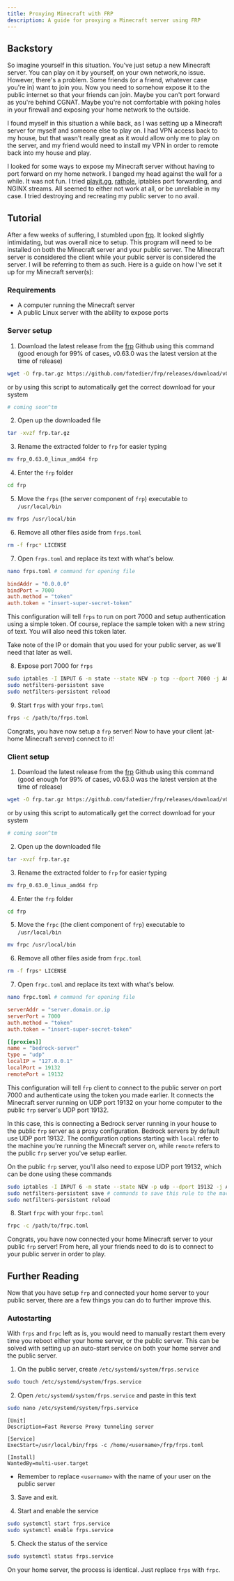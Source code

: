 ```yaml
---
title: Proxying Minecraft with FRP
description: A guide for proxying a Minecraft server using FRP
---
```

## Backstory
So imagine yourself in this situation. You've just setup a new Minecraft server. You can play on it by yourself, on your own network,no issue. However, there's a problem. Some friends (or a friend, whatever case you're in) want to join you. Now you need to somehow expose it to the public internet so that your friends can join. Maybe you can't port forward as you're behind CGNAT. Maybe you're not comfortable with poking holes in your firewall and exposing your home network to the outside.

I found myself in this situation a while back, as I was setting up a Minecraft server for myself and someone else to play on. I had VPN access back to my house, but that wasn't really great as it would allow only me to play on the server, and my friend would need to install my VPN in order to remote back into my house and play. 

I looked for some ways to expose my Minecraft server without having to port forward on my home network. I banged my head against the wall for a while. It was not fun. I tried [playit.gg](https://playit.gg/), [rathole](https://github.com/rathole-org/rathole), iptables port forwarding, and NGINX streams. All seemed to either not work at all, or be unreliable in my case. I tried destroying and recreating my public server to no avail.

## Tutorial
After a few weeks of suffering, I stumbled upon [frp](https://github.com/fatedier/frp). It looked slightly intimidating, but was overall nice to setup. This program will need to be installed on both the Minecraft server and your public server. The Minecraft server is considered the client while your public server is considered the server. I will be referring to them as such. Here is a guide on how I've set it up for my Minecraft server(s):

### Requirements
- A computer running the Minecraft server
- A public Linux server with the ability to expose ports

### Server setup
1. Download the latest release from the [frp](https://github.com/fatedier/frp) Github using this command (good enough for 99% of cases, v0.63.0 was the latest version at the time of release)
```sh
wget -O frp.tar.gz https://github.com/fatedier/frp/releases/download/v0.63.0/frp_0.63.0_linux_amd64.tar.gz
```
or by using this script to automatically get the correct download for your system
```bash
# coming soon^tm
```

2. Open up the downloaded file
```sh
tar -xvzf frp.tar.gz
```
3. Rename the extracted folder to `frp` for easier typing
```sh
mv frp_0.63.0_linux_amd64 frp
```

4. Enter the `frp` folder
```sh
cd frp
```

5. Move the `frps` (the server component of `frp`) executable to `/usr/local/bin`
```sh
mv frps /usr/local/bin
```

6. Remove all other files aside from `frps.toml`
```sh
rm -f frpc* LICENSE
```

7. Open `frps.toml` and replace its text with what's below. 
```sh
nano frps.toml # command for opening file
```

```toml
bindAddr = "0.0.0.0"
bindPort = 7000
auth.method = "token"
auth.token = "insert-super-secret-token"
```
This configuration will tell `frps` to run on port 7000 and setup authentication using a simple token. Of course, replace the sample token with a new string of text. You will also need this token later. 

Take note of the IP or domain that you used for your public server, as we'll need that later as well.

8. Expose port 7000 for `frps`
```sh
sudo iptables -I INPUT 6 -m state --state NEW -p tcp --dport 7000 -j ACCEPT
sudo netfilters-persistent save
sudo netfilters-persistent reload
```

9. Start `frps` with your `frps.toml`
```sh
frps -c /path/to/frps.toml
```

Congrats, you have now setup a `frp` server! Now to have your client (at-home Minecraft server) connect to it!

### Client setup
1. Download the latest release from the [frp](https://github.com/fatedier/frp) Github using this command (good enough for 99% of cases, v0.63.0 was the latest version at the time of release)
```sh
wget -O frp.tar.gz https://github.com/fatedier/frp/releases/download/v0.63.0/frp_0.63.0_linux_amd64.tar.gz
```
or by using this script to automatically get the correct download for your system
```bash
# coming soon^tm
```

2. Open up the downloaded file
```sh
tar -xvzf frp.tar.gz
```
3. Rename the extracted folder to `frp` for easier typing
```sh
mv frp_0.63.0_linux_amd64 frp
```

4. Enter the `frp` folder
```sh
cd frp
```

5. Move the `frpc` (the client component of `frp`) executable to `/usr/local/bin`
```sh
mv frpc /usr/local/bin
```

6. Remove all other files aside from `frpc.toml`
```sh
rm -f frps* LICENSE
```

7. Open `frpc.toml` and replace its text with what's below. 
```sh
nano frpc.toml # command for opening file
```

```toml
serverAddr = "server.domain.or.ip
serverPort = 7000
auth.method = "token"
auth.token = "insert-super-secret-token"

[[proxies]]
name = "bedrock-server"
type = "udp"
localIP = "127.0.0.1"
localPort = 19132
remotePort = 19132
```
This configuration will tell `frp` client to connect to the public server on port 7000 and authenticate using the token you made earlier. It connects the Minecraft server running on UDP port 19132 on your home computer to the public `frp` server's UDP port 19132. 

In this case, this is connecting a Bedrock server running in your house to the public `frp` server as a proxy configuration. Bedrock servers by default use UDP port 19132. The configuration options starting with `local` refer to the machine you're running the Minecraft server on, while `remote` refers to the public `frp` server you've setup earlier. 

On the public `frp` server, you'll also need to expose UDP port 19132, which can be done using these commands
```sh
sudo iptables -I INPUT 6 -m state --state NEW -p udp --dport 19132 -j ACCEPT
sudo netfilters-persistent save # commands to save this rule to the machine so that it works after a reboot
sudo netfilters-persistent reload
```

8. Start `frpc` with your `frpc.toml`
```sh
frpc -c /path/to/frpc.toml
```

Congrats, you have now connected your home Minecraft server to your public `frp` server! From here, all your friends need to do is to connect to your public server in order to play. 

## Further Reading
Now that you have setup `frp` and connected your home server to your public server, there are a few things you can do to further improve this. 

### Autostarting
With `frps` and `frpc` left as is, you would need to manually restart them every time you reboot either your home server, or the public server. This can be solved with setting up an auto-start service on both your home server and the public server. 

1. On the public server, create `/etc/systemd/system/frps.service`
```sh
sudo touch /etc/systemd/system/frps.service
```

2. Open `/etc/systemd/system/frps.service` and paste in this text
```sh
sudo nano /etc/systemd/system/frps.service
```
```
[Unit]
Description=Fast Reverse Proxy tunneling server

[Service]
ExecStart=/usr/local/bin/frps -c /home/<username>/frp/frps.toml

[Install]
WantedBy=multi-user.target
```
* Remember to replace `<username>` with the name of your user on the public server

3. Save and exit. 

4. Start and enable the service
```sh
sudo systemctl start frps.service
sudo systemctl enable frps.service
```

5. Check the status of the service
```sh
sudo systemctl status frps.service
```

On your home server, the process is identical. Just replace `frps` with `frpc`.  